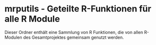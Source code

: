 # mrputils - Geteilte R-Funktionen für alle R Module

Dieser Ordner enthält eine Sammlung von R Funktionen, die von allen R-Modulen des Gesamtprojektes gemeinsam genutzt werden.